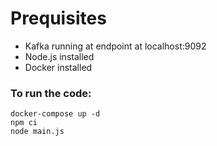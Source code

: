# Prequisites
* Kafka running at endpoint at localhost:9092
* Node.js installed
* Docker installed


### To run the code:

```
docker-compose up -d
npm ci
node main.js
```